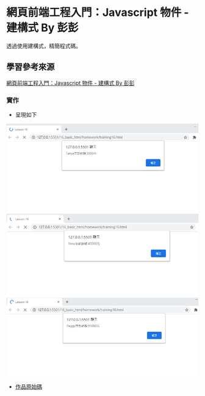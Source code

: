 # 網頁前端工程入門：Javascript 物件 - 建構式 By 彭彭

透過使用建構式，精簡程式碼。

## 學習參考來源

[網頁前端工程入門：Javascript 物件 - 建構式 By 彭彭](https://www.youtube.com/watch?v=xSu7TbPPy34&list=PL-g0fdC5RMbpqZ0bmvJTgVTS4tS3txRVp&index=17)

### 實作

- 呈現如下

![作品](/16_basic_html/images/1598349766124.jpg)
![作品](/16_basic_html/images/1598349780390.jpg)
![作品](/16_basic_html/images/1598349788909.jpg)

- [作品原始碼](/16_basic_html/homework/training16.html)